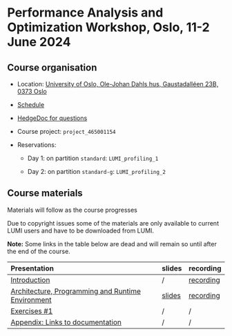 # Performance Analysis and Optimization Workshop, Oslo, 11-2 June 2024

## Course organisation

-   Location: [University of Oslo, Ole-Johan Dahls hus, Gaustadalléen 23B, 0373 Oslo](https://maps.app.goo.gl/E8VZJyTMdFAdxmbc8)

-   [Schedule](schedule.md)

-   [HedgeDoc for questions](https://md.sigma2.no/lumi-performance-workshop-june24?both)

-   Course project: `project_465001154`

-   Reservations:

    -   Day 1: on partition `standard`: `LUMI_profiling_1`

    -   Day 2: on partition `standard-g`: `LUMI_profiling_2`  



## Course materials

Materials will follow as the course progresses

Due to copyright issues some of the materials are only available to current LUMI users and have to be
downloaded from LUMI.

**Note:** Some links in the table below are dead and will remain so until after the end of the course.

| Presentation | slides | recording |
|:-------------|:-------|:----------|
| [Introduction](M_1_00_Course_Introduction.md) | / | [recording](M_1_00_Course_Introduction.md) |
| [Architecture, Programming and Runtime Environment](M_1_01_HPE_PE.md) | [slides](M_1_01_HPE_PE.md#materials) | [recording](M_1_01_HPE_PE.md) |
| [Exercises #1](ME_1_01_HPE_PE.md) | / | / |
| [Appendix: Links to documentation](M_A01_Documentation.md) | / | / |

<!--
| [Performance Analysis with Perftools](M_1_02_Perftools.md) | [slides](M_1_02_Perftools.md) | [recording](M_1_02_Perftools.md) |
| [Improving Single-Core Efficiency](M_1_03_PerformanceOptimization.md) | [slides](M_1_03_PerformanceOptimization.md) | [recording](M_1_03_PerformanceOptimization.md) |
| [Application Placement](M_1_04_ApplicationPlacement.md) | [slides](M_1_04_ApplicationPlacement.md) | [recording](M_1_04_ApplicationPlacement.md) |
| [Demo and Exercises Part 1](M_1_05_PerformanceAnalysisAtWork_1.md) | / | / |
| [Demo and Exercises Part 2](M_1_06_PerformanceAnalysisAtWork_2.md) | / | / |
| [AMD Profiling Tools & GPU Optimization I](M_2_01_AMD_tools_1.md) | [slides](M_2_01_AMD_tools_1.md#materials) | [recording](M_2_01_AMD_tools_1.md) |
| [Exercises #2](ME_2_01_AMD_tools_1.md) | / | / |
| [AMD Profiling Tools & GPU Optimization II](M_2_02_AMD_tools_2.md) | [slides](M_2_02_AMD_tools_2.md#materials) | [recording](M_2_02_AMD_tools_2.md) |
| [Exercises #3](ME_2_02_AMD_tools_2.md) | / | / |
| [MPI Optimizations](M_2_03_MPI.md) | [slides](M_2_03_MPI.md) | [recording](M_2_03_MPI.md) |
| [Exercises #4](ME_2_03_MPI.md) | / | / |
| [I/O Optimizations](M_2_04_IO.md) | [slides](M_2_04_IO.md) | [recording](M_2_04_IO.md) |
| [Exercises #5](ME_2_04_IO.md) | / | / |
-->
